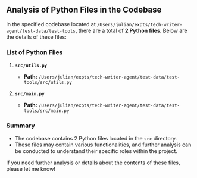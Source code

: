 ## Analysis of Python Files in the Codebase

In the specified codebase located at `/Users/julian/expts/tech-writer-agent/test-data/test-tools`, there are a total of **2 Python files**. Below are the details of these files:

### List of Python Files

1. **`src/utils.py`**
   - **Path:** `/Users/julian/expts/tech-writer-agent/test-data/test-tools/src/utils.py`

2. **`src/main.py`**
   - **Path:** `/Users/julian/expts/tech-writer-agent/test-data/test-tools/src/main.py`

### Summary

- The codebase contains 2 Python files located in the `src` directory.
- These files may contain various functionalities, and further analysis can be conducted to understand their specific roles within the project.

If you need further analysis or details about the contents of these files, please let me know!